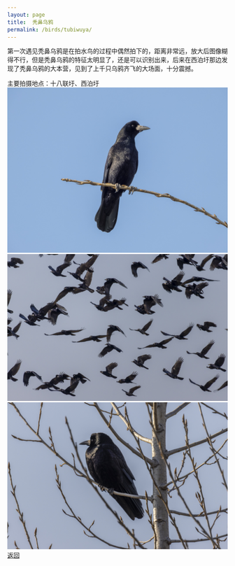 ```yaml
---
layout: page
title: 	秃鼻乌鸦
permalink: /birds/tubiwuya/
---
```

第一次遇见秃鼻乌鸦是在拍水鸟的过程中偶然拍下的，距离非常远，放大后图像糊得不行，但是秃鼻乌鸦的特征太明显了，还是可以识别出来，后来在西泊圩那边发现了秃鼻乌鸦的大本营，见到了上千只乌鸦齐飞的大场面，十分震撼。

主要拍摄地点：十八联圩、西泊圩
![](../picture/秃鼻乌鸦/DSCN0601-NRW_DxO_DeepPRIMEXD.jpg)
![](../picture/秃鼻乌鸦/0U9A4511-CR3_DxO_DeepPRIMEXD.jpg)
![](../picture/秃鼻乌鸦/0U9A4601-CR3_DxO_DeepPRIMEXD.jpg)
[返回](../../)
